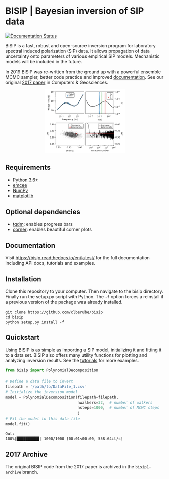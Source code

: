 # BISIP | Bayesian inversion of SIP data
[![Documentation Status](https://readthedocs.org/projects/bisip/badge/?version=latest)](https://bisip.readthedocs.io/en/latest/?badge=latest)

BISIP is a fast, robust and open-source inversion program for laboratory spectral induced polarization (SIP) data. It allows propagation of data uncertainty onto parameters of various empirical SIP models. Mechanistic models will be included in the future.

In 2019 BISIP was re-written from the ground up with a powerful ensemble MCMC sampler, better code practice and improved [documentation](https://bisip.readthedocs.io/en/latest/). See our original [2017 paper](https://doi.org/10.1016/j.cageo.2017.05.001) in Computers & Geosciences.

<p align="center">
  <img src="/figures/ExampleFit_K389369.png" width="50%">
</p>

## Requirements
- [Python 3.6+](https://www.python.org/downloads/)
- [emcee](https://emcee.readthedocs.io/en/stable/)
- [NumPy](https://numpy.org/)
- [matplotlib](https://matplotlib.org/)

## Optional dependencies
- [tqdm](https://tqdm.github.io/): enables progress bars
- [corner](https://corner.readthedocs.io/en/latest/): enables beautiful corner plots

## Documentation
Visit https://bisip.readthedocs.io/en/latest/ for the full documentation including API docs, tutorials and examples.

## Installation
Clone this repository to your computer. Then navigate to the bisip directory. Finally run the setup.py script with Python. The `-f` option forces a reinstall if a previous version of the package was already installed.

```
git clone https://github.com/clberube/bisip
cd bisip
python setup.py install -f
```

## Quickstart
Using BISIP is as simple as importing a SIP model, initializing it and fitting it to a data set.
BISIP also offers many utility functions for plotting and analyzing inversion results. See the [tutorials](https://bisip.readthedocs.io/en/latest/tutorials/quickstart.html)
for more examples.

```python
from bisip import PolynomialDecomposition

# Define a data file to invert
filepath = '/path/to/DataFile_1.csv'
# Initialize the inversion model
model = PolynomialDecomposition(filepath=filepath,
                                nwalkers=32,  # number of walkers
                                nsteps=1000,  # number of MCMC steps
                                )
# Fit the model to this data file
model.fit()
```
```
Out:
100%|██████████| 1000/1000 [00:01<00:00, 558.64it/s]
```

## 2017 Archive
The original BISIP code from the 2017 paper is archived in the `bisip1-archive` branch.
